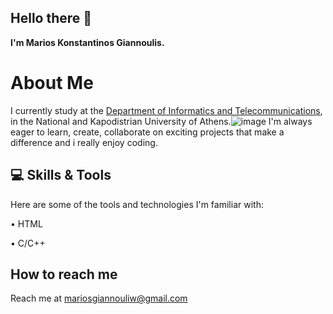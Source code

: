 ## Hello there 👋
<p1><strong>I'm Marios Konstantinos Giannoulis.</strong></p1>

# About Me
I currently study at the <a href="https://www.di.uoa.gr/" target="_blank">Department of Informatics and Telecommunications</a>, in the National and Kapodistrian University of Athens.![image](https://github.com/user-attachments/assets/7b402ce0-b1eb-4813-a1b3-7fd9dd402fe8)
I'm always eager to learn,  create, collaborate on exciting projects that make a difference and i really enjoy coding.



## 💻 Skills & Tools

Here are some of the tools and technologies I'm familiar with:

&#x2022; HTML

&#x2022; C/C++

## How to reach me
<p>Reach me at <a href="mailto:mariosgiannouliw@gmail.com">mariosgiannouliw@gmail.com</a></p>

<!--
**Mariosgian/Mariosgian** is a ✨ _special_ ✨ repository because its `README.md` (this file) appears on your GitHub profile.

Here are some ideas to get you started:

- 🔭 I’m currently working on ...
- 🌱 I’m currently learning ...
- 👯 I’m looking to collaborate on ...
- 🤔 I’m looking for help with ...
- 💬 Ask me about ...
- 📫 How to reach me: ...
- 😄 Pronouns: ...
- ⚡ Fun fact: ...
-->
